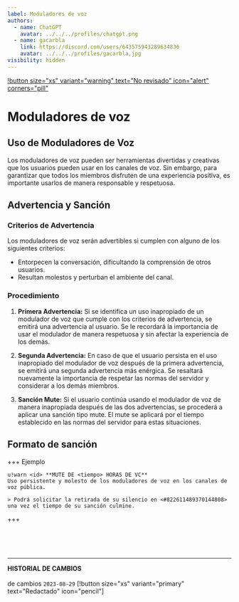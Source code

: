 ```yaml
---
label: Moduladores de voz
authors:
  - name: ChatGPT
    avatar: ../../../profiles/chatgpt.png
  - name: gacarbla
    link: https://discord.com/users/643575943289634836
    avatar: ../../../profiles/gacarbla.jpg
visibility: hidden
---
```

[!button size="xs" variant="warning" text="No revisado" icon="alert" corners="pill"](../../../info/contenido_sin_revisar/contenido_sin_revisar.md)

# Moduladores de voz

## Uso de Moduladores de Voz

Los moduladores de voz pueden ser herramientas divertidas y creativas que los usuarios pueden usar en los canales de voz. Sin embargo, para garantizar que todos los miembros disfruten de una experiencia positiva, es importante usarlos de manera responsable y respetuosa.

## Advertencia y Sanción

### Criterios de Advertencia

Los moduladores de voz serán advertibles si cumplen con alguno de los siguientes criterios:

- Entorpecen la conversación, dificultando la comprensión de otros usuarios.
- Resultan molestos y perturban el ambiente del canal.

### Procedimiento

1. **Primera Advertencia:** Si se identifica un uso inapropiado de un modulador de voz que cumple con los criterios de advertencia, se emitirá una advertencia al usuario. Se le recordará la importancia de usar el modulador de manera respetuosa y sin afectar la experiencia de los demás.

2. **Segunda Advertencia:** En caso de que el usuario persista en el uso inapropiado del modulador de voz después de la primera advertencia, se emitirá una segunda advertencia más enérgica. Se resaltará nuevamente la importancia de respetar las normas del servidor y considerar a los demás miembros.

3. **Sanción Mute:** Si el usuario continúa usando el modulador de voz de manera inapropiada después de las dos advertencias, se procederá a aplicar una sanción tipo mute. El mute se aplicará por el tiempo establecido en las normas del servidor para estas situaciones.

## Formato de sanción
+++ Ejemplo
```
u!warn <id> **MUTE DE <tiempo> HORAS DE VC**
Uso persistente y molesto de los moduladores de voz en los canales de voz pública.

> Podrá solicitar la retirada de su silencio en <#822611489370144808> una vez el tiempo de su sanción culmine.
```
+++

<br><br><br>
** **
**HISTORIAL DE CAMBIOS**<br><br> de cambios
`2023-08-29` [!button size="xs" variant="primary" text="Redactado" icon="pencil"]